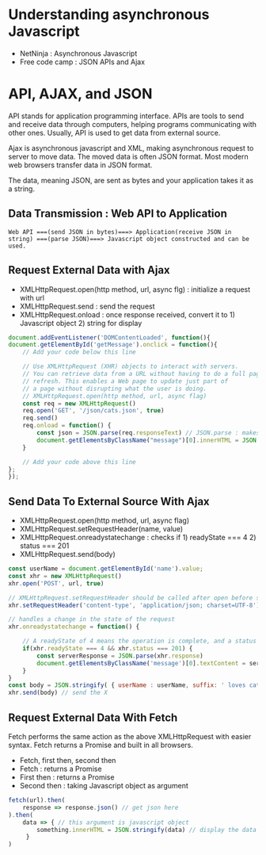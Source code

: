 # Understanding asynchronous Javascript

- NetNinja : Asynchronous Javascript
- Free code camp : JSON APIs and Ajax

# API, AJAX, and JSON
<p>
API stands for application programming interface. APIs are tools to send and receive data through computers, helping programs communicating with other ones. Usually, API is used to get data from external source. 
</p>

<p>
Ajax is asynchronous javascript and XML, making asynchronous request to server to move data. The moved data is often JSON format. Most modern web browsers transfer data in JSON format.
</p>

<p>
The data, meaning JSON, are sent as bytes and your application takes it as a string. 
</p>

## Data Transmission : Web API to Application
```
Web API ===(send JSON in bytes)===> Application(receive JSON in string) ===(parse JSON)===> Javascript object constructed and can be used. 
```

## Request External Data with Ajax

- XMLHttpRequest.open(http method, url, async flg) : initialize a request with url
- XMLHttpRequest.send : send the request
- XMLHttpRequest.onload : once response received, convert it to 1) Javascript object 2) string for display


```javascript
document.addEventListener('DOMContentLoaded', function(){
document.getElementById('getMessage').onclick = function(){
    // Add your code below this line

    // Use XMLHttpRequest (XHR) objects to interact with servers. 
    // You can retrieve data from a URL without having to do a full page
    // refresh. This enables a Web page to update just part of 
    // a page without disrupting what the user is doing.
    // XMLHttpRequest.open(http method, url, async flag)
    const req = new XMLHttpRequest()
    req.open('GET', '/json/cats.json', true)
    req.send()
    req.onload = function() {
        const json = JSON.parse(req.responseText) // JSON.parse : makes a javascript object
        document.getElementsByClassName("message")[0].innerHTML = JSON.stringify(json) // JSON.stringify : makes a string from javascript object. 
    }

    // Add your code above this line
};
});

```

## Send Data To External Source With Ajax

- XMLHttpRequest.open(http method, url, async flag)
- XMLHttpRequest.setRequestHeader(name, value)
- XMLHttpRequest.onreadystatechange : checks if 1) readyState === 4 2) status === 201
- XMLHttpRequest.send(body)

```javascript
const userName = document.getElementById('name').value;
const xhr = new XMLHttpRequest()
xhr.open('POST', url, true)

// XMLHttpRequest.setRequestHeader should be called after open before send.
xhr.setRequestHeader('content-type', 'application/json; charset=UTF-8') 

// handles a change in the state of the request
xhr.onreadystatechange = function() {

    // A readyState of 4 means the operation is complete, and a status of 201 means it was a successful request
    if(xhr.readyState === 4 && xhr.status === 201) {
        const serverResponse = JSON.parse(xhr.response)
        document.getElementsByClassName('message')[0].textContent = serverResponse.userName + serverResponse.suffix
    }
}
const body = JSON.stringify( { userName : userName, suffix: ' loves cats!' } )
xhr.send(body) // send the X
```

## Request External Data With Fetch
Fetch performs the same action as the above XMLHttpRequest with easier syntax. Fetch returns a Promise and built in all browsers. 

- Fetch, first then, second then
- Fetch : returns a Promise
- First then : returns a Promise
- Second then : taking Javascript object as argument

```javascript
fetch(url).then(
    response => response.json() // get json here
).then(
    data => { // this argument is javascript object
        something.innerHTML = JSON.stringify(data) // display the data
     }
)
```